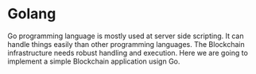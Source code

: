# Golang
Go programming language is mostly used at server side scripting. It can handle things easily than other programming languages.
The Blockchain infrastructure needs robust handling and execution. Here we are going to implement a simple Blockchain application
usign Go.
